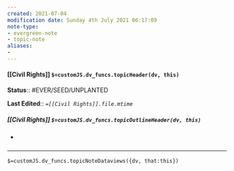 ```yaml
---
created: 2021-07-04
modification date: Sunday 4th July 2021 06:17:09
note-type: 
- evergreen-note
- topic-note
aliases:
- 
---
```

 
#### [[Civil Rights]] `$=customJS.dv_funcs.topicHeader(dv, this)`


**Status**:: #EVER/SEED/UNPLANTED 

**Last Edited**:: *`=[[Civil Rights]].file.mtime`*

##### [[Civil Rights]] `$=customJS.dv_funcs.topicOutlineHeader(dv, this)`
- 

### <hr class="dataviews"/>

`$=customJS.dv_funcs.topicNoteDataviews({dv, that:this})`
